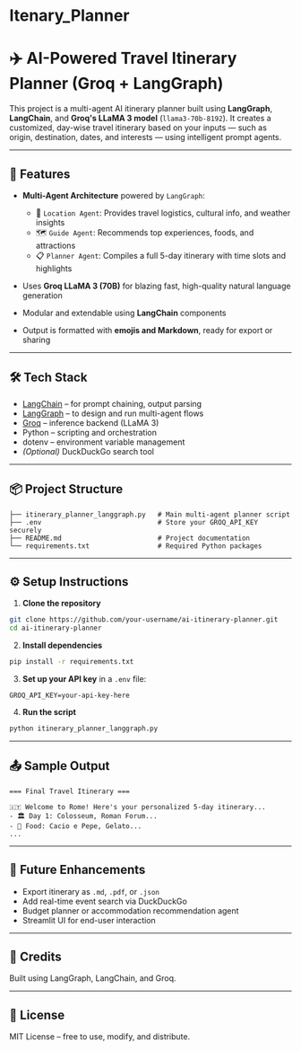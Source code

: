 # Itenary_Planner
# ✈️ AI-Powered Travel Itinerary Planner (Groq + LangGraph)

This project is a multi-agent AI itinerary planner built using **LangGraph**, **LangChain**, and **Groq's LLaMA 3 model** (`llama3-70b-8192`). It creates a customized, day-wise travel itinerary based on your inputs — such as origin, destination, dates, and interests — using intelligent prompt agents.

---

## 🚀 Features

* **Multi-Agent Architecture** powered by `LangGraph`:

  * 🧭 `Location Agent`: Provides travel logistics, cultural info, and weather insights
  * 🗺️ `Guide Agent`: Recommends top experiences, foods, and attractions
  * 📋 `Planner Agent`: Compiles a full 5-day itinerary with time slots and highlights

* Uses **Groq LLaMA 3 (70B)** for blazing fast, high-quality natural language generation

* Modular and extendable using **LangChain** components

* Output is formatted with **emojis and Markdown**, ready for export or sharing

---

## 🛠 Tech Stack

* [LangChain](https://www.langchain.com/) – for prompt chaining, output parsing
* [LangGraph](https://docs.langgraph.dev/) – to design and run multi-agent flows
* [Groq](https://console.groq.com/) – inference backend (LLaMA 3)
* Python – scripting and orchestration
* dotenv – environment variable management
* *(Optional)* DuckDuckGo search tool

---

## 📦 Project Structure

```
├── itinerary_planner_langgraph.py   # Main multi-agent planner script
├── .env                             # Store your GROQ_API_KEY securely
├── README.md                        # Project documentation
└── requirements.txt                 # Required Python packages
```

---

## ⚙️ Setup Instructions

1. **Clone the repository**

```bash
git clone https://github.com/your-username/ai-itinerary-planner.git
cd ai-itinerary-planner
```

2. **Install dependencies**

```bash
pip install -r requirements.txt
```

3. **Set up your API key** in a `.env` file:

```
GROQ_API_KEY=your-api-key-here
```

4. **Run the script**

```bash
python itinerary_planner_langgraph.py
```

---

## 📤 Sample Output

```
=== Final Travel Itinerary ===

🇮🇹 Welcome to Rome! Here's your personalized 5-day itinerary...
- 🏛️ Day 1: Colosseum, Roman Forum...
- 🍝 Food: Cacio e Pepe, Gelato...
...
```

---

## 🔮 Future Enhancements

* Export itinerary as `.md`, `.pdf`, or `.json`
* Add real-time event search via DuckDuckGo
* Budget planner or accommodation recommendation agent
* Streamlit UI for end-user interaction

---

## 🧠 Credits

Built using LangGraph, LangChain, and Groq.

---

## 📜 License

MIT License – free to use, modify, and distribute.
